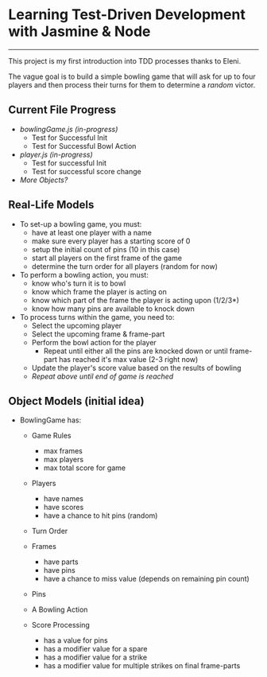 # Learning Test-Driven Development with Jasmine & Node
---
This project is my first introduction into TDD processes thanks to Eleni. 

The vague goal is to build a simple bowling game that will ask for up to four players and then process their turns for them to determine a *random* victor.

## Current File Progress
- *bowlingGame.js* _(in-progress)_
  - Test for Successful Init
  - Test for Successful Bowl Action
- *player.js* _(in-progress)_
  - Test for successful Init
  - Test for successful score change
- *More Objects?*


## Real-Life Models
- To set-up a bowling game, you must:
  - have at least one player with a name
  - make sure every player has a starting score of 0
  - setup the initial count of pins (10 in this case)
  - start all players on the first frame of the game
  - determine the turn order for all players (random for now)
- To perform a bowling action, you must:
  - know who's turn it is to bowl
  - know which frame the player is acting on
  - know which part of the frame the player is acting upon (1/2/3*)
  - know how many pins are available to knock down
- To process turns within the game, you need to:
  - Select the upcoming player
  - Select the upcoming frame & frame-part
  - Perform the bowl action for the player
    - Repeat until either all the pins are knocked down or until frame-part has reached it's max value (2-3 right now)
  - Update the player's score value based on the results of bowling
  - _Repeat above until end of game is reached_


## Object Models (initial idea)
- BowlingGame has:
  
  - Game Rules
    - max frames
    - max players
    - max total score for game
  
  - Players
    - have names
    - have scores
    - have a chance to hit pins (random)

  - Turn Order

  - Frames
    - have parts
    - have pins
    - have a chance to miss value (depends on remaining pin count)
  
  - Pins
    
  - A Bowling Action
  
  - Score Processing
    - has a value for pins
    - has a modifier value for a spare
    - has a modifier value for a strike
    - has a modifier value for multiple strikes on final frame-parts